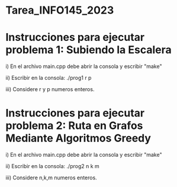 # Tarea_INFO145_2023

# Instrucciones para ejecutar problema 1: Subiendo la Escalera
  i) En el archivo main.cpp debe abrir la consola y escribir "make"
  
  ii) Escribir en la consola: ./prog1 r p
  
  iii) Considere r y p numeros enteros.
  
# Instrucciones para ejecutar problema 2: Ruta en Grafos Mediante Algoritmos Greedy
  i) En el archivo main.cpp debe abrir la consola y escribir "make"
  
  ii) Escribir en la consola: ./prog2 n k m
  
  iii) Considere n,k,m numeros enteros.
  
 
 
